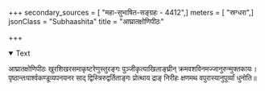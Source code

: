 +++
secondary_sources = [ "महा-सुभाषित-सङ्ग्रहः - 4412",]
meters = [ "स्रग्धरा",]
jsonClass = "Subhaashita"
title = "आघ्रातक्षोणिपीठः"

+++

<details open><summary>Text</summary>

आघ्रातक्षोणिपीठः खुरशिखरसमाकृष्टरेणुस्तुरङ्गः पुञ्जीकृत्याखिलाङ्घ्रीन् क्रमवशविनमज्जानुरुन्मुक्तकायः।  
पृष्ठान्तःपार्श्वकण्डूव्यपनयनर साद् द्विस्त्रिरुद्वर्तिताङ्गः प्रोत्थाय द्राङ् निरीहः क्षणमथ वपुरास्यानुपूर्व्यां धुनोति॥
</details>
